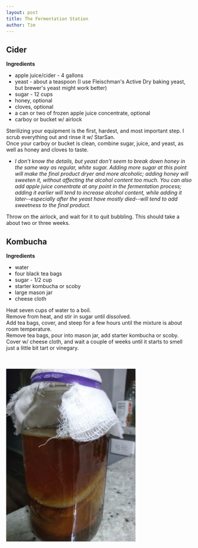 ```yaml
---
layout: post
title: The Fermentation Station
author: Tim
---
```


## Cider
**Ingredients**  
* apple juice/cider - 4 gallons  
* yeast - about a teaspoon (I use Fleischman's Active Dry baking yeast, but brewer's yeast might work better)  
* sugar - 12 cups  
* honey, optional  
* cloves, optional  
* a can or two of frozen apple juice concentrate, optional
* carboy or bucket w/ airlock

Sterilizing your equipment is the first, hardest, and most important step. I scrub everything out and rinse it w/ StarSan.  
Once your carboy or bucket is clean, combine sugar, juice, and yeast, as well as honey and cloves to taste.  
* *I don't know the details, but yeast don't seem to break down honey in the same way as regular, white sugar. Adding more sugar at this point will make the final product dryer and more alcoholic; adding honey will sweeten it, without affecting the alcohol content too much. You can also add apple juice conentrate at any point in the fermentation process; adding it earlier will tend to increase alcohol content, while adding it later--especially after the yeast have mostly died--will tend to add sweetness to the final product.*  

Throw on the airlock, and wait for it to quit bubbling. This should take a about two or three weeks.  

## Kombucha
**Ingredients**  
* water  
* four black tea bags  
* sugar - 1/2 cup 
* starter kombucha or scoby  
* large mason jar  
* cheese cloth  

Heat seven cups of water to a boil.  
Remove from heat, and stir in sugar until dissolved.  
Add tea bags, cover, and steep for a few hours until the mixture is about room temperature.  
Remove tea bags, pour into mason jar, add starter kombucha or scoby.  
Cover w/ cheese cloth, and wait a couple of weeks until it starts to smell just a little bit tart or vinegary.  

<br><br>
<img align="center" src="/images/kombucha.jpg" width="350" alt-text="kombucha"/>
<br>